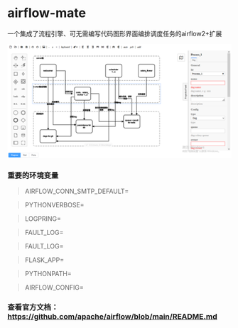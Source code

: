 # airflow-mate
一个集成了流程引擎、可无需编写代码图形界面编排调度任务的airflow2+扩展

![flow](/t1.png)

### 重要的环境变量

> AIRFLOW_CONN_SMTP_DEFAULT= 

> PYTHONVERBOSE= 

> LOGPRING=

> FAULT_LOG= 

> FAULT_LOG=

> FLASK_APP=

> PYTHONPATH=

> AIRFLOW_CONFIG=

### 查看官方文档：https://github.com/apache/airflow/blob/main/README.md
